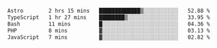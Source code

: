 <!--START_SECTION:waka-->

```txt
Astro        2 hrs 15 mins   █████████████▒░░░░░░░░░░░   52.88 %
TypeScript   1 hr 27 mins    ████████▒░░░░░░░░░░░░░░░░   33.95 %
Bash         11 mins         █░░░░░░░░░░░░░░░░░░░░░░░░   04.36 %
PHP          8 mins          ▓░░░░░░░░░░░░░░░░░░░░░░░░   03.13 %
JavaScript   7 mins          ▓░░░░░░░░░░░░░░░░░░░░░░░░   02.82 %
```

<!--END_SECTION:waka-->
